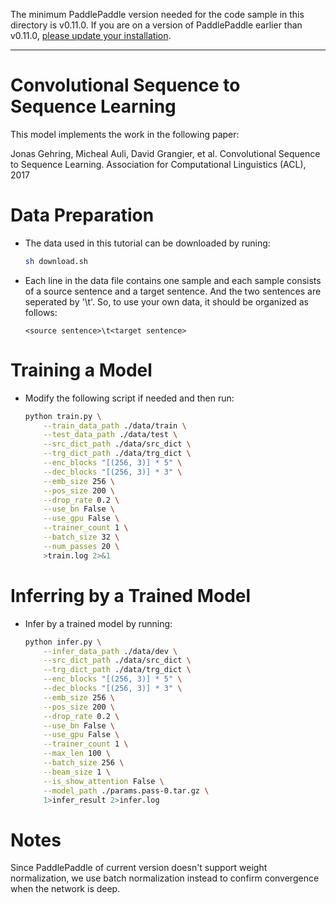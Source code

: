 The minimum PaddlePaddle version needed for the code sample in this directory is v0.11.0. If you are on a version of PaddlePaddle earlier than v0.11.0, [please update your installation](http://www.paddlepaddle.org/docs/develop/documentation/en/build_and_install/pip_install_en.html).

---

# Convolutional Sequence to Sequence Learning
This model implements the work in the following paper:

Jonas Gehring, Micheal Auli, David Grangier, et al. Convolutional Sequence to Sequence Learning. Association for Computational Linguistics (ACL), 2017

# Data Preparation
- The data used in this tutorial can be downloaded by runing:

    ```bash
    sh download.sh
    ```

- Each line in the data file contains one sample and each sample consists of a source sentence and a target sentence. And the two sentences are seperated by '\t'. So, to use your own data, it should be organized as follows:

    ```
    <source sentence>\t<target sentence>
    ```

# Training a Model
- Modify the following script if needed and then run:

  ```bash
  python train.py \
      --train_data_path ./data/train \
      --test_data_path ./data/test \
      --src_dict_path ./data/src_dict \
      --trg_dict_path ./data/trg_dict \
      --enc_blocks "[(256, 3)] * 5" \
      --dec_blocks "[(256, 3)] * 3" \
      --emb_size 256 \
      --pos_size 200 \
      --drop_rate 0.2 \
      --use_bn False \
      --use_gpu False \
      --trainer_count 1 \
      --batch_size 32 \
      --num_passes 20 \
      >train.log 2>&1
  ```

# Inferring by a Trained Model
- Infer by a trained model by running:

  ```bash
  python infer.py \
      --infer_data_path ./data/dev \
      --src_dict_path ./data/src_dict \
      --trg_dict_path ./data/trg_dict \
      --enc_blocks "[(256, 3)] * 5" \
      --dec_blocks "[(256, 3)] * 3" \
      --emb_size 256 \
      --pos_size 200 \
      --drop_rate 0.2 \
      --use_bn False \
      --use_gpu False \
      --trainer_count 1 \
      --max_len 100 \
      --batch_size 256 \
      --beam_size 1 \
      --is_show_attention False \
      --model_path ./params.pass-0.tar.gz \
      1>infer_result 2>infer.log
    ```

# Notes
Since PaddlePaddle of current version doesn't support weight normalization, we use batch normalization instead to confirm convergence when the network is deep.
